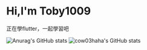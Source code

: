# Hi,I'm Toby1009
正在學flutter，一起學習吧

![Anurag's GitHub stats](https://github-readme-stats.vercel.app/api?username=Toby1009&show_icons=true&theme=transparent)
![cow03haha's GitHub stats](https://github-readme-stats-onon1101.vercel.app/api/top-langs/?username=onon1101&layout=compact&theme=dark)
